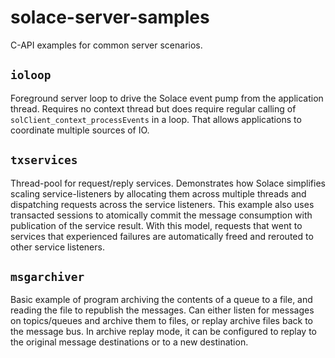 # solace-server-samples
C-API examples for common server scenarios.

## `ioloop`

Foreground server loop to drive the Solace event pump from the application thread. Requires no context thread but does require regular calling of `solClient_context_processEvents` in a loop. That allows applications to coordinate multiple sources of IO.

## `txservices`

Thread-pool for request/reply services. Demonstrates how Solace simplifies scaling service-listeners by allocating them across multiple threads and dispatching requests across the service listeners. This example also uses transacted sessions to atomically commit the message consumption with publication of the service result. With this model, requests that went to services that experienced failures are automatically freed and rerouted to other service listeners.

## `msgarchiver`

Basic example of program archiving the contents of a queue to a file, and reading the file to republish the messages. Can either listen for messages on topics/queues and archive them to files, or replay archive files back to the message bus. In archive replay mode, it can be configured to replay to the original message destinations or to a new destination.
